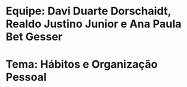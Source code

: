 # Equipe: Davi Duarte Dorschaidt, Realdo Justino Junior e Ana Paula Bet Gesser
# Tema: Hábitos e Organização Pessoal

